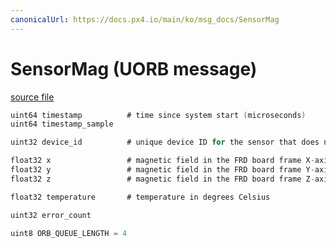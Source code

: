 ```yaml
---
canonicalUrl: https://docs.px4.io/main/ko/msg_docs/SensorMag
---
```


# SensorMag (UORB message)



[source file](https://github.com/PX4/PX4-Autopilot/blob/release/1.14/msg/SensorMag.msg)

```c
uint64 timestamp          # time since system start (microseconds)
uint64 timestamp_sample

uint32 device_id          # unique device ID for the sensor that does not change between power cycles

float32 x                 # magnetic field in the FRD board frame X-axis in Gauss
float32 y                 # magnetic field in the FRD board frame Y-axis in Gauss
float32 z                 # magnetic field in the FRD board frame Z-axis in Gauss

float32 temperature       # temperature in degrees Celsius

uint32 error_count

uint8 ORB_QUEUE_LENGTH = 4

```
